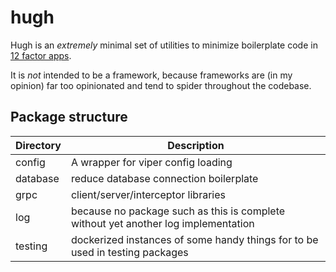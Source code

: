 # hugh 

Hugh is an _extremely_ minimal set of utilities to minimize boilerplate code in [12 factor apps](https://12factor.net/).  

It is _not_ intended to be a framework, because frameworks are (in my opinion) far too opinionated and tend to spider throughout the codebase.

## Package structure

|Directory| Description |
|--|--|
| config | A wrapper for viper config loading |
| database | reduce database connection boilerplate |
| grpc | client/server/interceptor libraries |
| log | because no package such as this is complete without yet another log implementation |
| testing | dockerized instances of some handy things for to be used in testing packages |

